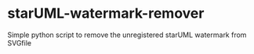 # starUML-watermark-remover
Simple python script to remove the unregistered  starUML watermark from SVGfile
